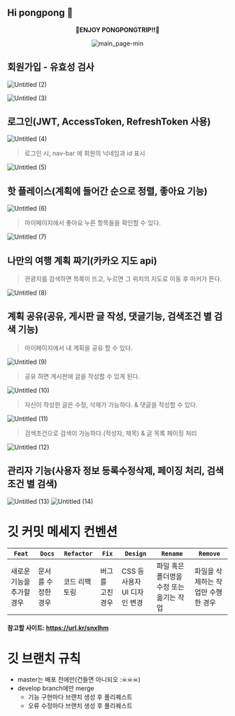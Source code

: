 ## Hi pongpong 👋



<div align="center">
  
🎉<strong>ENJOY PONGPONGTRIP!!</strong>🎉

![main_page-min](https://github.com/pongpongtrip/.github/assets/73294363/592f188b-24d5-48c3-8f92-c5027b089f83)

</div>

## 회원가입 - 유효성 검사

![Untitled (2)](https://github.com/pongpongtrip/.github/assets/73294363/e1d7d191-93f2-4d48-b9f8-7da86f2dc16d)

![Untitled (3)](https://github.com/pongpongtrip/.github/assets/73294363/788c2c5f-7461-4e73-adf7-06c1a5c69c6c)

## 로그인(JWT, AccessToken, RefreshToken 사용)

![Untitled (4)](https://github.com/pongpongtrip/.github/assets/73294363/84127613-0e0c-4c2c-8dd8-dfd84e9c8841)

> 로그인 시, nav-bar 에 회원의 닉네임과 id 표시

![Untitled (5)](https://github.com/pongpongtrip/.github/assets/73294363/ba5029d9-eb6b-492b-8a1a-beeff3c60a44)

## 핫 플레이스(계획에 들어간 순으로 정렬, 좋아요 기능)

![Untitled (6)](https://github.com/pongpongtrip/.github/assets/73294363/62205a39-62bf-4b61-80e5-840bb90122ea)

> 마이페이지에서 좋아요 누른 항목들을 확인할 수 있다.

![Untitled (7)](https://github.com/pongpongtrip/.github/assets/73294363/43e3f03d-1564-419c-93c0-26244b05b08b)

## 나만의 여행 계획 짜기(카카오 지도 api)

> 관광지를 검색하면 목록이 뜨고, 누르면 그 위치의 지도로 이동 후 마커가 뜬다.

![Untitled (8)](https://github.com/pongpongtrip/.github/assets/73294363/59b335b8-1ab2-462f-a53f-c4d084110c06)

## 계획 공유(공유, 게시판 글 작성, 댓글기능, 검색조건 별 검색 기능)

> 마이페이지에서 내 계획을 공유 할 수 있다.

![Untitled (9)](https://github.com/pongpongtrip/.github/assets/73294363/2630ea4c-ceb7-4b74-90d9-147cedf15197)

> 공유 하면 게시판에 글을 작성할 수 있게 된다.

![Untitled (10)](https://github.com/pongpongtrip/.github/assets/73294363/62932e03-bc12-4cc7-bfb4-60264f89332f)

> 자신이 작성한 글은 수정, 삭제가 가능하다. & 댓글을 작성할 수 있다.

![Untitled (11)](https://github.com/pongpongtrip/.github/assets/73294363/96694afa-22fa-43bf-b058-b52aa3f96502)

> 검색조건으로 검색이 가능하다.(작성자, 제목) & 글 목록 페이징 처리

![Untitled (12)](https://github.com/pongpongtrip/.github/assets/73294363/c7319f49-4c6a-460b-858c-b45d91ee3dff)

## 관리자 기능(사용자 정보 등록수정삭제, 페이징 처리, 검색조건 별 검색)

![Untitled (13)](https://github.com/pongpongtrip/.github/assets/73294363/bc49ddd5-2c21-4051-8609-8f52849e69d6)
![Untitled (14)](https://github.com/pongpongtrip/.github/assets/73294363/1c05eb07-b6f4-4c36-8167-d3947b984347)




# 깃 커밋 메세지 컨벤션
|```Feat```|```Docs```|```Refactor```|```Fix```|```Design```|```Rename```|```Remove```|
|-------|-------|--------|-------|-------|-------|-------|
|새로운 기능을 추가할 경우|문서를 수정한 경우|코드 리팩토링|버그를 고친 경우|CSS 등 사용자 UI 디자인 변경|파일 혹은 폴더명을 수정 또는 옮기는 작업|파일을 삭제하는 작업만 수행한 경우|
#### 참고할 사이트: https://url.kr/snxlhm
# 깃 브랜치 규칙
- master는 배포 전에만(건들면 아니되오 :☠☠☠)
- develop branch에만 merge
  - 기능 구현마다 브랜치 생성 후 풀리퀘스트
  - 오류 수정마다 브랜치 생성 후 풀리퀘스트
   
<!--

**Here are some ideas to get you started:**

🙋‍♀️ A short introduction - what is your organization all about?
🌈 Contribution guidelines - how can the community get involved?
👩‍💻 Useful resources - where can the community find your docs? Is there anything else the community should know?
🍿 Fun facts - what does your team eat for breakfast?
🧙 Remember, you can do mighty things with the power of [Markdown](https://docs.github.com/github/writing-on-github/getting-started-with-writing-and-formatting-on-github/basic-writing-and-formatting-syntax)
-->
